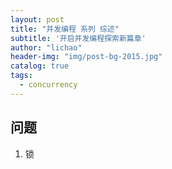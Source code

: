 ```yaml
---
layout: post
title: "并发编程 系列 综述"
subtitle: '开启并发编程探索新篇章'
author: "lichao"
header-img: "img/post-bg-2015.jpg"
catalog: true
tags:
  - concurrency
---
```


## 问题
1. 锁
